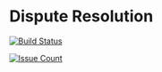 # Dispute Resolution

[![Build
Status](https://travis-ci.org/prashantpawar/DisputeResolution.svg?branch=master)](https://travis-ci.org/prashantpawar/DisputeResolution)

[![Issue
Count](https://codeclimate.com/github/prashantpawar/DisputeResolution/badges/issue_count.svg)](https://codeclimate.com/github/prashantpawar/DisputeResolution)

